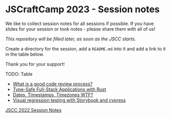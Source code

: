 # JSCraftCamp 2023 - Session notes

We like to collect session notes for all sessions if possible. If you have slides for your session or took notes - please share them with all of us!

_This repository will be filled later, as soon as the JSCC starts._

Create a directory for the session, add a `README.md` into it and add a link to it in the table below. 

Thank you for your support!

TODO: Table

- [What is a good code review process?](code-review-process/README.md)
- [Type-Safe Full-Stack Applications with Rust](fullstack-rust/README.md)
- [Dates, Timestamps, Timezones WTF?](timezones-wtf/README.md)
- [Visual regression testing with Storybook and cypress](visual-regression/README.md)

[JSCC 2022 Session Notes](https://github.com/jscraftcamp/jscc22-sessions)

